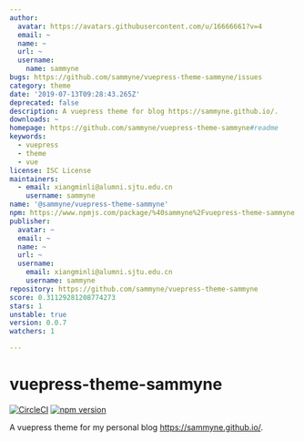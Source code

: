 ```yaml
---
author:
  avatar: https://avatars.githubusercontent.com/u/16666661?v=4
  email: ~
  name: ~
  url: ~
  username:
    name: sammyne
bugs: https://github.com/sammyne/vuepress-theme-sammyne/issues
category: theme
date: '2019-07-13T09:28:43.265Z'
deprecated: false
description: A vuepress theme for blog https://sammyne.github.io/.
downloads: ~
homepage: https://github.com/sammyne/vuepress-theme-sammyne#readme
keywords:
  - vuepress
  - theme
  - vue
license: ISC License
maintainers:
  - email: xiangminli@alumni.sjtu.edu.cn
    username: sammyne
name: '@sammyne/vuepress-theme-sammyne'
npm: https://www.npmjs.com/package/%40sammyne%2Fvuepress-theme-sammyne
publisher:
  avatar: ~
  email: ~
  name: ~
  url: ~
  username:
    email: xiangminli@alumni.sjtu.edu.cn
    username: sammyne
repository: https://github.com/sammyne/vuepress-theme-sammyne
score: 0.31129281208774273
stars: 1
unstable: true
version: 0.0.7
watchers: 1

---
```


# vuepress-theme-sammyne

[![CircleCI](https://circleci.com/gh/sammyne/vuepress-theme-sammyne.svg?style=svg)](https://circleci.com/gh/sammyne/vuepress-theme-sammyne)
[![npm version](https://img.shields.io/npm/v/@sammyne/vuepress-theme-sammyne.svg)](https://www.npmjs.com/package/@sammyne/vuepress-theme-sammyne)

A vuepress theme for my personal blog https://sammyne.github.io/.